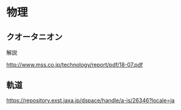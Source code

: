 # 物理

## クオータニオン

解説

http://www.mss.co.jp/technology/report/pdf/18-07.pdf

## 軌道

https://repository.exst.jaxa.jp/dspace/handle/a-is/26346?locale=ja

